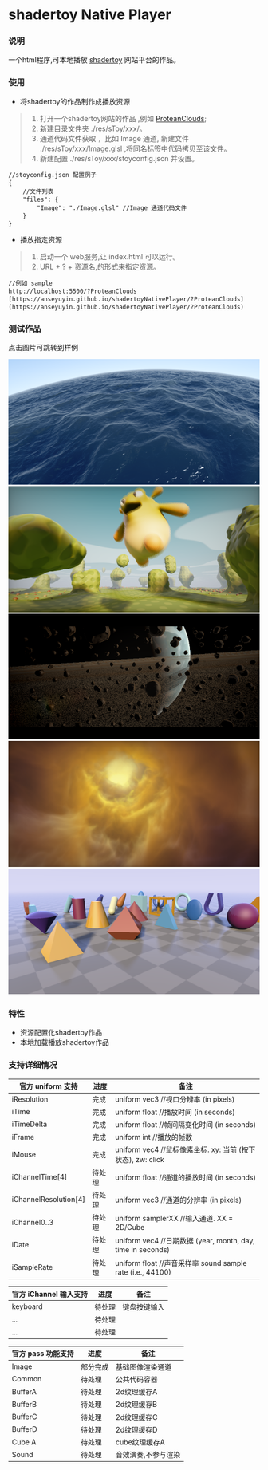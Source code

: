 # shadertoy Native Player
### 说明
一个html程序,可本地播放 [shadertoy](https://www.shadertoy.com/) 网站平台的作品。

### 使用
* 将shadertoy的作品制作成播放资源
> 1. 打开一个shadertoy网站的作品 ,例如 [ProteanClouds](https://www.shadertoy.com/view/3l23Rh);
> 2. 新建目录文件夹 ./res/sToy/xxx/。 
> 3. 通道代码文件获取 ，比如 Image 通道, 新建文件 ./res/sToy/xxx/Image.glsl ,将同名标签中代码拷贝至该文件。 
> 3. 新建配置 ./res/sToy/xxx/stoyconfig.json 并设置。
``` 
//stoyconfig.json 配置例子
{
    //文件列表
    "files": {
        "Image": "./Image.glsl" //Image 通道代码文件
    }
}
``` 

* 播放指定资源
> 1. 启动一个 web服务,让 index.html 可以运行。
> 2. URL + ? + 资源名,的形式来指定资源。
``` 
//例如 sample
http://localhost:5500/?ProteanClouds
[https://anseyuyin.github.io/shadertoyNativePlayer/?ProteanClouds](https://anseyuyin.github.io/shadertoyNativePlayer/?ProteanClouds)
```



### 测试作品
点击图片可跳转到样例

[![seascape](./doc/cap01.png)](https://anseyuyin.github.io/shadertoyNativePlayer/?seascape)
[![happyJumping](./doc/cap02.png)](https://anseyuyin.github.io/shadertoyNativePlayer/?happyJumping)
[![PlanetShadertoy](./doc/cap03.png)](https://anseyuyin.github.io/shadertoyNativePlayer/?PlanetShadertoy)
[![ProteanClouds](./doc/cap04.png)](https://anseyuyin.github.io/shadertoyNativePlayer/?ProteanClouds)
[![raymarchingPrimitives](./doc/cap05.png)](https://anseyuyin.github.io/shadertoyNativePlayer/?raymarchingPrimitives)

### 特性
* 资源配置化shadertoy作品
* 本地加载播放shadertoy作品

### 支持详细情况
|官方 uniform 支持   |进度   |备注   |
|-      |-      |-      |
|iResolution| 完成 | uniform vec3   //视口分辨率 (in pixels)|
|iTime      | 完成 | uniform float  //播放时间 (in seconds)|
|iTimeDelta | 完成 | uniform float  //帧间隔变化时间 (in seconds)|
|iFrame     | 完成 | uniform int    //播放的帧数|
|iMouse     | 完成 | uniform vec4  //鼠标像素坐标. xy: 当前 (按下状态), zw: click|
|iChannelTime[4]| 待处理 | uniform float  //通道的播放时间 (in seconds)|
|iChannelResolution[4]| 待处理 | uniform vec3  //通道的分辨率 (in pixels)|
|iChannel0..3   | 待处理 | uniform samplerXX  //输入通道. XX = 2D/Cube|
|iDate   | 待处理 | uniform vec4  //日期数据 (year, month, day, time in seconds)|
|iSampleRate   | 待处理 | uniform float   //声音采样率 sound sample rate (i.e., 44100)|

|官方 iChannel 输入支持   |进度   |备注   |
|-      |-      |-      |
|keyboard   | 待处理 | 键盘按键输入|
|...   | 待处理 | |
|...   | 待处理 | |

|官方 pass 功能支持   |进度   |备注   |
|-      |-      |-      |
|Image    | 部分完成 | 基础图像渲染通道|
|Common   | 待处理 | 公共代码容器 |
|BufferA    | 待处理 | 2d纹理缓存A|
|BufferB    | 待处理 | 2d纹理缓存B|
|BufferC    | 待处理 | 2d纹理缓存C|
|BufferD    | 待处理 | 2d纹理缓存D|
|Cube A     | 待处理 | cube纹理缓存A|
|Sound      | 待处理 | 音效演奏,不参与渲染|

